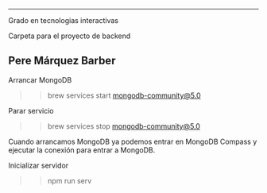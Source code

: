 ------------------------------------------------
Grado en tecnologias interactivas

Carpeta para el proyecto de backend

Pere Márquez Barber
------------------------------------------------

Arrancar MongoDB
>>brew services start mongodb-community@5.0

Parar servicio
>>brew services stop mongodb-community@5.0

Cuando arrancamos MongoDB ya podemos entrar en MongoDB Compass y ejecutar la conexión para entrar a MongoDB.

Inicializar servidor
>>npm run serv   